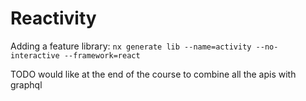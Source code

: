 # Reactivity

Adding a feature library:
`nx generate lib --name=activity --no-interactive --framework=react`

TODO would like at the end of the course to combine all the apis with graphql
